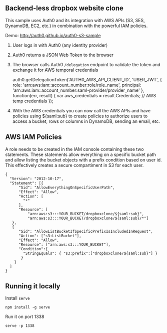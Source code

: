 ## Backend-less dropbox website clone

This sample uses Auth0 and its integration with AWS APIs (S3, SES, DynamoDB, EC2, etc.) in combination with the powerful IAM policies.

Demo: <http://auth0.github.io/auth0-s3-sample>

1. User logs in with Auth0 (any identity provider)
2. Auth0 returns a JSON Web Token to the browser
3. The browser calls Auth0 `/delegation` endpoint to validate the token and exchange it for AWS temporal credentials
  
    auth0.getDelegationToken('AUTH0_AWS_API_CLIENT_ID', 'USER_JWT', 
                             { 
                               role: 'arn:aws:iam::account_number:role/role_name', 
                               principal: 'arn:aws:iam::account_number:saml-provider/provider_name'
                             }, function(err, result) {
                             var aws_credentials = result.Credentials; // AWS temp credentials
                           });

4. With the AWS credentials you can now call the AWS APIs and have policies using ${saml:sub} to create policies to authorize users to access a bucket, rows or columns in DynamoDB, sending an email, etc.

## AWS IAM Policies

A role needs to be created in the IAM console containing these two statements. These statements allow everything on a specific bucket path and allow listing the bucket objects with a prefix condition based on user id. This effectively creates a secure compartiment in S3 for each user.

```
{
  "Version": "2012-10-17",
  "Statement": [{
      "Sid": "AllowEverythingOnSpecificUserPath",
      "Effect": "Allow",
      "Action": [
        "*"
      ],
      "Resource": [ 
          "arn:aws:s3:::YOUR_BUCKET/dropboxclone/${saml:sub}",
          "arn:aws:s3:::YOUR_BUCKET/dropboxclone/${saml:sub}/*"]
   },
   {
      "Sid": "AllowListBucketIfSpecificPrefixIsIncludedInRequest",
      "Action": ["s3:ListBucket"],
      "Effect": "Allow",
      "Resource": ["arn:aws:s3:::YOUR_BUCKET"],
      "Condition":{ 
        "StringEquals": { "s3:prefix":["dropboxclone/${saml:sub}"] }
       }
    }
  ]
}
```

## Running it locally

Install `serve` 
    
    npm install -g serve

Run it on port 1338

    serve -p 1338

